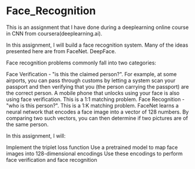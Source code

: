 # Face_Recognition

This is an assignment that I have done during a deeplearning online course in CNN from coursera(deeplearning.ai).

In this assignment, I will build a face recognition system. Many of the ideas presented here are from FaceNet. DeepFace.

Face recognition problems commonly fall into two categories:

Face Verification - "is this the claimed person?". For example, at some airports, you can pass through customs by letting a system scan your passport and then verifying that you (the person carrying the passport) are the correct person. A mobile phone that unlocks using your face is also using face verification. This is a 1:1 matching problem.
Face Recognition - "who is this person?". This is a 1:K matching problem.
FaceNet learns a neural network that encodes a face image into a vector of 128 numbers. By comparing two such vectors, you can then determine if two pictures are of the same person.

In this assignment, I will:

Implement the triplet loss function
Use a pretrained model to map face images into 128-dimensional encodings
Use these encodings to perform face verification and face recognition
